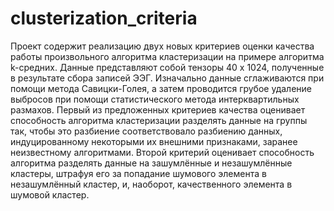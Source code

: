 # clusterization_criteria

Проект содержит реализацию двух новых критериев оценки качества работы произвольного алгоритма кластеризации на примере алгоритма k-средних.
Данные представляют собой тензоры 40 х 1024, полученные в результате сбора записей ЭЭГ. Изначально данные сглаживаются при помощи метода Савицки-Голея, а затем проводится грубое удаление выбросов при помощи статистического метода интерквартильных размахов.
Первый из предложенных критериев качества оценивает способность алгоритма кластеризации разделять данные на группы так, чтобы это разбиение соответствовало разбиению данных, индуцированному некоторыми их внешними признаками, заранее неизвестному алгоритмами.
Второй критерий оценивает способность алгоритма разделять данные на зашумлённые и незашумлённые кластеры, штрафуя его за попадание шумового элемента в незашумлённый кластер, и, наоборот, качественного элемента в шумовой кластер.
